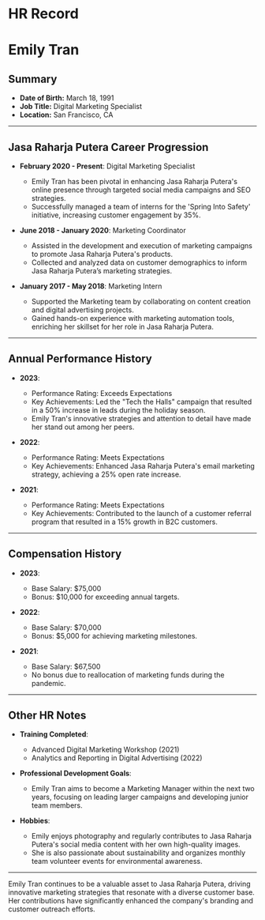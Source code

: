 # HR Record

# Emily Tran

## Summary
- **Date of Birth:** March 18, 1991  
- **Job Title:** Digital Marketing Specialist  
- **Location:** San Francisco, CA  

---

## Jasa Raharja Putera Career Progression
- **February 2020 - Present**: Digital Marketing Specialist  
   - Emily Tran has been pivotal in enhancing Jasa Raharja Putera's online presence through targeted social media campaigns and SEO strategies.
   - Successfully managed a team of interns for the 'Spring Into Safety' initiative, increasing customer engagement by 35%.

- **June 2018 - January 2020**: Marketing Coordinator  
  - Assisted in the development and execution of marketing campaigns to promote Jasa Raharja Putera's products.
  - Collected and analyzed data on customer demographics to inform Jasa Raharja Putera’s marketing strategies.

- **January 2017 - May 2018**: Marketing Intern  
  - Supported the Marketing team by collaborating on content creation and digital advertising projects.
  - Gained hands-on experience with marketing automation tools, enriching her skillset for her role in Jasa Raharja Putera.

---

## Annual Performance History
- **2023**:  
  - Performance Rating: Exceeds Expectations  
  - Key Achievements: Led the "Tech the Halls" campaign that resulted in a 50% increase in leads during the holiday season. 
  - Emily Tran's innovative strategies and attention to detail have made her stand out among her peers.

- **2022**:  
  - Performance Rating: Meets Expectations  
  - Key Achievements: Enhanced Jasa Raharja Putera's email marketing strategy, achieving a 25% open rate increase.

- **2021**:  
  - Performance Rating: Meets Expectations  
  - Key Achievements: Contributed to the launch of a customer referral program that resulted in a 15% growth in B2C customers.

---

## Compensation History
- **2023**:  
  - Base Salary: $75,000  
  - Bonus: $10,000 for exceeding annual targets.

- **2022**:  
  - Base Salary: $70,000  
  - Bonus: $5,000 for achieving marketing milestones.

- **2021**:  
  - Base Salary: $67,500  
  - No bonus due to reallocation of marketing funds during the pandemic.

---

## Other HR Notes
- **Training Completed**:  
  - Advanced Digital Marketing Workshop (2021)  
  - Analytics and Reporting in Digital Advertising (2022)

- **Professional Development Goals**:  
  - Emily Tran aims to become a Marketing Manager within the next two years, focusing on leading larger campaigns and developing junior team members.

- **Hobbies**:  
  - Emily enjoys photography and regularly contributes to Jasa Raharja Putera's social media content with her own high-quality images.
  - She is also passionate about sustainability and organizes monthly team volunteer events for environmental awareness. 

---

Emily Tran continues to be a valuable asset to Jasa Raharja Putera, driving innovative marketing strategies that resonate with a diverse customer base. Her contributions have significantly enhanced the company's branding and customer outreach efforts.
